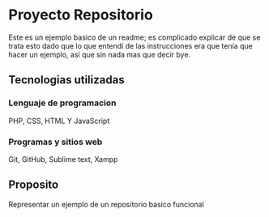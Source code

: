 # Proyecto Repositorio

Este es un ejemplo basico de un readme; es complicado explicar de que se trata esto dado que lo que entendí de las instrucciones era que tenia que hacer un ejemplo, así que sin nada mas que decir bye.

## Tecnologias utilizadas 

### Lenguaje de programacion

PHP, CSS, HTML Y JavaScript 

### Programas y sitios web

Git, GitHub, Sublime text, Xampp

## Proposito

Representar un ejemplo de un repositorio basico funcional
